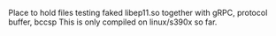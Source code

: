 Place to hold files testing faked libep11.so together with gRPC, protocol buffer, bccsp
This is only compiled on linux/s390x so far.
